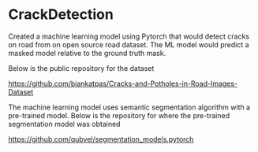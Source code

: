 # CrackDetection
Created a machine learning model using Pytorch that would detect cracks on road from on open source road dataset. The ML model would predict a masked model relative to the ground truth mask.

Below is the public repository for the dataset

https://github.com/biankatpas/Cracks-and-Potholes-in-Road-Images-Dataset 

The machine learning model uses semantic segmentation algorithm with a pre-trained model. Below is the repository for where the pre-trained segmentation model was obtained

https://github.com/qubvel/segmentation_models.pytorch 
